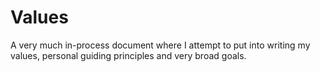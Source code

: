 # Values

A very much in-process document where I attempt to put into writing my values, personal guiding principles and very broad goals.
